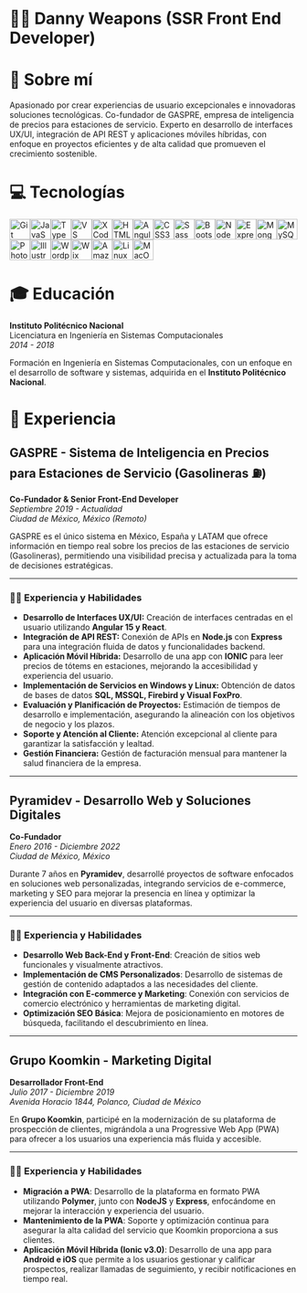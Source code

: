 👨‍💻 Danny Weapons (SSR Front End Developer)
======================================================================================================================================================

# 🚀 Sobre mí

Apasionado por crear experiencias de usuario excepcionales e innovadoras soluciones tecnológicas. Co-fundador de GASPRE, empresa de inteligencia de precios para estaciones de servicio. Experto en desarrollo de interfaces UX/UI, integración de API REST y aplicaciones móviles híbridas, con enfoque en proyectos eficientes y de alta calidad que promueven el crecimiento sostenible.

# 💻 Tecnologías


<p align="left">
<a href="https://git-scm.com/" target="_blank" rel="noreferrer"><img src="https://raw.githubusercontent.com/danielcranney/readme-generator/main/public/icons/skills/git-colored.svg" width="36" height="36" alt="Git" /></a><a href="https://developer.mozilla.org/en-US/docs/Web/JavaScript" target="_blank" rel="noreferrer"><img src="https://raw.githubusercontent.com/danielcranney/readme-generator/main/public/icons/skills/javascript-colored.svg" width="36" height="36" alt="JavaScript" /></a><a href="https://www.typescriptlang.org/" target="_blank" rel="noreferrer"><img src="https://raw.githubusercontent.com/danielcranney/readme-generator/main/public/icons/skills/typescript-colored.svg" width="36" height="36" alt="TypeScript" /></a><a href="https://code.visualstudio.com/" target="_blank" rel="noreferrer"><img src="https://raw.githubusercontent.com/danielcranney/readme-generator/main/public/icons/skills/visualstudiocode.svg" width="36" height="36" alt="VS Code" /></a><a href="https://www.xcode.com" target="_blank" rel="noreferrer"><img src="https://raw.githubusercontent.com/danielcranney/readme-generator/main/public/icons/skills/xcode.svg" width="36" height="36" alt="XCode" /></a><a href="https://developer.mozilla.org/en-US/docs/Glossary/HTML5" target="_blank" rel="noreferrer"><img src="https://raw.githubusercontent.com/danielcranney/readme-generator/main/public/icons/skills/html5-colored.svg" width="36" height="36" alt="HTML5" /></a><a href="https://angular.io/" target="_blank" rel="noreferrer"><img src="https://raw.githubusercontent.com/danielcranney/readme-generator/main/public/icons/skills/angularjs-colored.svg" width="36" height="36" alt="Angular" /></a><a href="https://www.w3.org/TR/CSS/#css" target="_blank" rel="noreferrer"><img src="https://raw.githubusercontent.com/danielcranney/readme-generator/main/public/icons/skills/css3-colored.svg" width="36" height="36" alt="CSS3" /></a><a href="https://sass-lang.com/" target="_blank" rel="noreferrer"><img src="https://raw.githubusercontent.com/danielcranney/readme-generator/main/public/icons/skills/sass-colored.svg" width="36" height="36" alt="Sass" /></a><a href="https://getbootstrap.com/" target="_blank" rel="noreferrer"><img src="https://raw.githubusercontent.com/danielcranney/readme-generator/main/public/icons/skills/bootstrap-colored.svg" width="36" height="36" alt="Bootstrap" /></a><a href="https://nodejs.org/en/" target="_blank" rel="noreferrer"><img src="https://raw.githubusercontent.com/danielcranney/readme-generator/main/public/icons/skills/nodejs-colored.svg" width="36" height="36" alt="NodeJS" /></a><a href="https://expressjs.com/" target="_blank" rel="noreferrer"><img src="https://raw.githubusercontent.com/danielcranney/readme-generator/main/public/icons/skills/express-colored.svg" width="36" height="36" alt="Express" /></a><a href="https://www.mongodb.com/" target="_blank" rel="noreferrer"><img src="https://raw.githubusercontent.com/danielcranney/readme-generator/main/public/icons/skills/mongodb-colored.svg" width="36" height="36" alt="MongoDB" /></a><a href="https://www.mysql.com/" target="_blank" rel="noreferrer"><img src="https://raw.githubusercontent.com/danielcranney/readme-generator/main/public/icons/skills/mysql-colored.svg" width="36" height="36" alt="MySQL" /></a><a href="https://www.adobe.com/uk/products/photoshop.html" target="_blank" rel="noreferrer"><img src="https://raw.githubusercontent.com/danielcranney/readme-generator/main/public/icons/skills/photoshop-colored.svg" width="36" height="36" alt="Photoshop" /></a><a href="https://www.adobe.com/uk/products/illustrator.html" target="_blank" rel="noreferrer"><img src="https://raw.githubusercontent.com/danielcranney/readme-generator/main/public/icons/skills/illustrator-colored.svg" width="36" height="36" alt="Illustrator" /></a><a href="https://wordpress.com" target="_blank" rel="noreferrer"><img src="https://raw.githubusercontent.com/danielcranney/readme-generator/main/public/icons/skills/wordpress-colored.svg" width="36" height="36" alt="Wordpress" /></a><a href="https://wix.com" target="_blank" rel="noreferrer"><img src="https://raw.githubusercontent.com/danielcranney/readme-generator/main/public/icons/skills/wix-colored.svg" width="36" height="36" alt="Wix" /></a><a href="https://aws.amazon.com" target="_blank" rel="noreferrer"><img src="https://raw.githubusercontent.com/danielcranney/readme-generator/main/public/icons/skills/aws-colored.svg" width="36" height="36" alt="Amazon Web Services" /></a><a href="https://www.linux.org" target="_blank" rel="noreferrer"><img src="https://raw.githubusercontent.com/danielcranney/readme-generator/main/public/icons/skills/linux-colored.svg" width="36" height="36" alt="Linux" /></a><a href="https://apple.com" target="_blank" rel="noreferrer"><img src="https://raw.githubusercontent.com/danielcranney/readme-generator/main/public/icons/skills/macos-colored.svg" width="36" height="36" alt="MacOS" /></a>
                    </p>
                    

# 🎓 Educación

**Instituto Politécnico Nacional**  
Licenciatura en Ingeniería en Sistemas Computacionales  
*2014 - 2018*

Formación en Ingeniería en Sistemas Computacionales, con un enfoque en el desarrollo de software y sistemas, adquirida en el **Instituto Politécnico Nacional**.

# 💼 Experiencia

## GASPRE - Sistema de Inteligencia en Precios para Estaciones de Servicio (Gasolineras ⛽)

**Co-Fundador & Senior Front-End Developer**  
*Septiembre 2019 - Actualidad*  
*Ciudad de México, México (Remoto)*

GASPRE es el único sistema en México, España y LATAM que ofrece información en tiempo real sobre los precios de las estaciones de servicio (Gasolineras), permitiendo una visibilidad precisa y actualizada para la toma de decisiones estratégicas.

---

### 👨‍💻 Experiencia y Habilidades

- **Desarrollo de Interfaces UX/UI:** Creación de interfaces centradas en el usuario utilizando **Angular 15 y React**.
- **Integración de API REST:** Conexión de APIs en **Node.js** con **Express** para una integración fluida de datos y funcionalidades backend.
- **Aplicación Móvil Híbrida:** Desarrollo de una app con **IONIC** para leer precios de tótems en estaciones, mejorando la accesibilidad y experiencia del usuario.
- **Implementación de Servicios en Windows y Linux:** Obtención de datos de bases de datos **SQL, MSSQL, Firebird y Visual FoxPro**.
- **Evaluación y Planificación de Proyectos:** Estimación de tiempos de desarrollo e implementación, asegurando la alineación con los objetivos de negocio y los plazos.
- **Soporte y Atención al Cliente:** Atención excepcional al cliente para garantizar la satisfacción y lealtad.
- **Gestión Financiera:** Gestión de facturación mensual para mantener la salud financiera de la empresa.

---

## Pyramidev - Desarrollo Web y Soluciones Digitales

**Co-Fundador**  
*Enero 2016 - Diciembre 2022*  
*Ciudad de México, México*

Durante 7 años en **Pyramidev**, desarrollé proyectos de software enfocados en soluciones web personalizadas, integrando servicios de e-commerce, marketing y SEO para mejorar la presencia en línea y optimizar la experiencia del usuario en diversas plataformas.

---

### 👨‍💻 Experiencia y Habilidades

- **Desarrollo Web Back-End y Front-End**: Creación de sitios web funcionales y visualmente atractivos.
- **Implementación de CMS Personalizados**: Desarrollo de sistemas de gestión de contenido adaptados a las necesidades del cliente.
- **Integración con E-commerce y Marketing**: Conexión con servicios de comercio electrónico y herramientas de marketing digital.
- **Optimización SEO Básica**: Mejora de posicionamiento en motores de búsqueda, facilitando el descubrimiento en línea.

---

## Grupo Koomkin - Marketing Digital

**Desarrollador Front-End**  
*Julio 2017 - Diciembre 2019*  
*Avenida Horacio 1844, Polanco, Ciudad de México*

En **Grupo Koomkin**, participé en la modernización de su plataforma de prospección de clientes, migrándola a una Progressive Web App (PWA) para ofrecer a los usuarios una experiencia más fluida y accesible.

---

### 👨‍💻 Experiencia y Habilidades

- **Migración a PWA**: Desarrollo de la plataforma en formato PWA utilizando **Polymer**, junto con **NodeJS** y **Express**, enfocándome en mejorar la interacción y experiencia del usuario.
- **Mantenimiento de la PWA**: Soporte y optimización continua para asegurar la alta calidad del servicio que Koomkin proporciona a sus clientes.
- **Aplicación Móvil Híbrida (Ionic v3.0)**: Desarrollo de una app para **Android e iOS** que permite a los usuarios gestionar y calificar prospectos, realizar llamadas de seguimiento, y recibir notificaciones en tiempo real.
